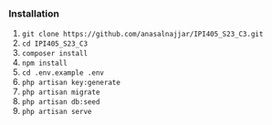 ### Installation
01. `git clone https://github.com/anasalnajjar/IPI405_S23_C3.git`
02. `cd IPI405_S23_C3`
03. `composer install`
04. `npm install`
5.  `cd .env.example .env`
06. `php artisan key:generate`
07. `php artisan migrate`
08. `php artisan db:seed`
09. `php artisan serve`

